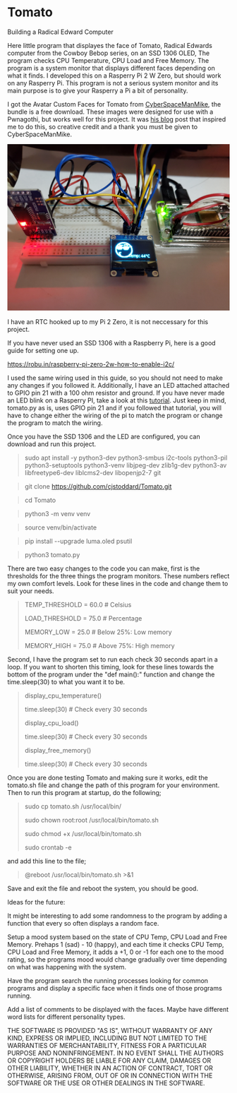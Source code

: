 # Tomato
Building a Radical Edward Computer

Here little program that displayes the face of Tomato, Radical Edwards computer from the Cowboy Bebop series, on an SSD 1306 OLED, The program checks CPU Temperature, CPU Load and Free Memory. The program is a system monitor that displays different faces depending on what it finds. I developed this on a Rasperry Pi 2 W Zero, but should work on any Rasperry Pi. This program is not a serious system monitor and  its main purpose is to give your Rasperry a Pi a bit of personality.

I got the Avatar Custom Faces for Tomato from [CyberSpaceManMike](https://cyberspacemanmike.com/product/radical-edwards-avatar-custom-faces-for-the-custom-faces-mod-and-radical-edward-pwnagotchi-cyberdeck/), the bundle is a free download. These images were designed for use with a Pwnagothi, but works well for this project. It was [his blog](https://cyberspacemanmike.com/2024/01/18/radical-edwards-pwnagotchi-cyberdeck/) post that inspired me to do this, so creative credit and a thank you must be given to CyberSpaceManMike.


![alt text](https://raw.githubusercontent.com/cjstoddard/Tomato/refs/heads/main/Tomato.jpg)

I have an RTC hooked up to my Pi 2 Zero, it is not neccessary for this project.


If you have never used an SSD 1306 with a Raspberry Pi, here is a good guide for setting one up.

https://robu.in/raspberry-pi-zero-2w-how-to-enable-i2c/

I used the same wiring used in this guide, so you should not need to make any changes if you followed it. Additionally, I have an LED attached attached to GPIO pin 21 with a 100 ohm resistor and ground. If you have never made an LED blink on a Rasperry PI, take a look at this [tutorial](https://raspberrypihq.com/making-a-led-blink-using-the-raspberry-pi-and-python/). Just keep in mind, tomato.py as is, uses GPIO pin 21 and if you followed that tutorial, you will have to change either the wiring of the pi to match the program or change the program to match the wiring.

Once you have the SSD 1306 and the LED are configured, you can download and run this project.

> sudo apt install -y python3-dev python3-smbus i2c-tools python3-pil python3-setuptools python3-venv libjpeg-dev zlib1g-dev python3-av libfreetype6-dev liblcms2-dev libopenjp2-7 git

> git clone https://github.com/cjstoddard/Tomato.git

> cd Tomato

> python3 -m venv venv

> source venv/bin/activate

> pip install --upgrade luma.oled psutil

> python3 tomato.py

There are two easy changes to the code you can make, first is the thresholds for the three things the program monitors. These numbers reflect my own comfort levels. Look for these lines in the code and change them to suit your needs.

> TEMP_THRESHOLD = 60.0  # Celsius
>
> LOAD_THRESHOLD = 75.0  # Percentage
>
> MEMORY_LOW = 25.0  # Below 25%: Low memory
>
> MEMORY_HIGH = 75.0  # Above 75%: High memory

Second, I have the program set to run each check 30 seconds apart in a loop. If you want to shorten this timing, look for these lines towards the bottom of the program under the  "def main():" function and change the time.sleep(30) to what you want it to be.

> display_cpu_temperature()
>
> time.sleep(30)  # Check every 30 seconds
>
> display_cpu_load()
>
> time.sleep(30)  # Check every 30 seconds
>
> display_free_memory()
>
> time.sleep(30)  # Check every 30 seconds

Once you are done testing Tomato and making sure it works, edit the tomato.sh file and change the path of this program for your environment. Then to run this program at startup, do the following;

> sudo cp tomato.sh /usr/local/bin/
>
> sudo chown root:root /usr/local/bin/tomato.sh
>
> sudo chmod +x /usr/local/bin/tomato.sh
>
> sudo crontab -e

and add this line to the file;

> @reboot /usr/local/bin/tomato.sh >&1

Save and exit the file and reboot the system, you should be good.

Ideas for the future:

It might be interesting to add some randomness to the program by adding a function that every so often displays a random face.

Setup a mood system based on the state of CPU Temp, CPU Load and Free Memory. Prehaps 1 (sad) - 10 (happy), and each time it checks CPU Temp, CPU Load and Free Memory, it adds a +1, 0 or -1 for each one to the mood rating, so the programs mood would change gradually over time depending on what was happening with the system.

Have the program search the running processes looking for common programs and display a specific face when it finds one of those programs running.

Add a list of comments to be displayed with the faces. Maybe have different word lists for different personality types.

THE SOFTWARE IS PROVIDED "AS IS", WITHOUT WARRANTY OF ANY KIND, EXPRESS OR
IMPLIED, INCLUDING BUT NOT LIMITED TO THE WARRANTIES OF MERCHANTABILITY,
FITNESS FOR A PARTICULAR PURPOSE AND NONINFRINGEMENT. IN NO EVENT SHALL THE
AUTHORS OR COPYRIGHT HOLDERS BE LIABLE FOR ANY CLAIM, DAMAGES OR OTHER
LIABILITY, WHETHER IN AN ACTION OF CONTRACT, TORT OR OTHERWISE, ARISING FROM,
OUT OF OR IN CONNECTION WITH THE SOFTWARE OR THE USE OR OTHER DEALINGS IN THE
SOFTWARE.

